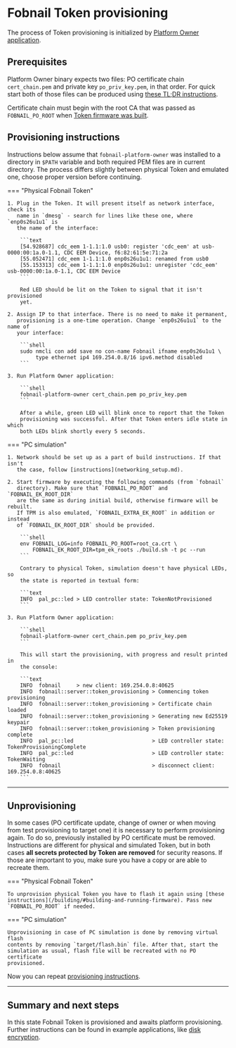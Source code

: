# Fobnail Token provisioning

The process of Token provisioning is initialized by [Platform Owner
application](/building/#platform-owner).

## Prerequisites

Platform Owner binary expects two files: PO certificate chain `cert_chain.pem`
and private key `po_priv_key.pem`, in that order. For quick start both of those
files can be produced using [these TL;DR
instructions](/keys_and_certificates/#tldr-version).

Certificate chain must begin with the root CA that was passed as
`FOBNAIL_PO_ROOT` when [Token firmware was
built](/building/#environment-variables-common-for-both-targets).

## Provisioning instructions

Instructions below assume that `fobnail-platform-owner` was installed to a
directory in `$PATH` variable and both required PEM files are in current
directory. The process differs slightly between physical Token and emulated one,
choose proper version before continuing.

=== "Physical Fobnail Token"

    1. Plug in the Token. It will present itself as network interface, check its
       name in `dmesg` - search for lines like these one, where `enp0s26u1u1` is
       the name of the interface:

        ```text
        [54.928687] cdc_eem 1-1.1:1.0 usb0: register 'cdc_eem' at usb-0000:00:1a.0-1.1, CDC EEM Device, f6:82:61:5e:71:2a
        [55.052471] cdc_eem 1-1.1:1.0 enp0s26u1u1: renamed from usb0
        [55.153313] cdc_eem 1-1.1:1.0 enp0s26u1u1: unregister 'cdc_eem' usb-0000:00:1a.0-1.1, CDC EEM Device
        ```

        Red LED should be lit on the Token to signal that it isn't provisioned
        yet.

    2. Assign IP to that interface. There is no need to make it permanent,
       provisioning is a one-time operation. Change `enp0s26u1u1` to the name of
       your interface:

        ```shell
        sudo nmcli con add save no con-name Fobnail ifname enp0s26u1u1 \
             type ethernet ip4 169.254.0.8/16 ipv6.method disabled
        ```

    3. Run Platform Owner application:

        ```shell
        fobnail-platform-owner cert_chain.pem po_priv_key.pem
        ```

        After a while, green LED will blink once to report that the Token
        provisioning was successful. After that Token enters idle state in which
        both LEDs blink shortly every 5 seconds.

=== "PC simulation"

    1. Network should be set up as a part of build instructions. If that isn't
       the case, follow [instructions](networking_setup.md).

    2. Start firmware by executing the following commands (from `fobnail`
       directory). Make sure that `FOBNAIL_PO_ROOT` and `FOBNAIL_EK_ROOT_DIR`
       are the same as during initial build, otherwise firmware will be rebuilt.
       If TPM is also emulated, `FOBNAIL_EXTRA_EK_ROOT` in addition or instead
       of `FOBNAIL_EK_ROOT_DIR` should be provided.

        ```shell
        env FOBNAIL_LOG=info FOBNAIL_PO_ROOT=root_ca.crt \
            FOBNAIL_EK_ROOT_DIR=tpm_ek_roots ./build.sh -t pc --run
        ```

        Contrary to physical Token, simulation doesn't have physical LEDs, so
        the state is reported in textual form:

        ```text
        INFO  pal_pc::led > LED controller state: TokenNotProvisioned
        ```

    3. Run Platform Owner application:

        ```shell
        fobnail-platform-owner cert_chain.pem po_priv_key.pem
        ```

        This will start the provisioning, with progress and result printed in
        the console:

        ```text
        INFO  fobnail     > new client: 169.254.0.8:40625
        INFO  fobnail::server::token_provisioning > Commencing token provisioning
        INFO  fobnail::server::token_provisioning > Certificate chain loaded
        INFO  fobnail::server::token_provisioning > Generating new Ed25519 keypair
        INFO  fobnail::server::token_provisioning > Token provisioning complete
        INFO  pal_pc::led                         > LED controller state: TokenProvisioningComplete
        INFO  pal_pc::led                         > LED controller state: TokenWaiting
        INFO  fobnail                             > disconnect client: 169.254.0.8:40625
        ```

---

## Unprovisioning

In some cases (PO certificate update, change of owner or when moving from test
provisioning to target one) it is necessary to perform provisioning again. To do
so, previously installed by PO certificate must be removed. Instructions are
different for physical and simulated Token, but in both cases **all secrets
protected by Token are removed** for security reasons. If those are important to
you, make sure you have a copy or are able to recreate them.

=== "Physical Fobnail Token"

    To unprovision physical Token you have to flash it again using [these
    instructions](/building/#building-and-running-firmware). Pass new
    `FOBNAIL_PO_ROOT` if needed.

=== "PC simulation"

    Unprovisioning in case of PC simulation is done by removing virtual flash
    contents by removing `target/flash.bin` file. After that, start the
    simulation as usual, flash file will be recreated with no PO certificate
    provisioned.

Now you can repeat [provisioning instructions](#provisioning-instructions).

---

## Summary and next steps

In this state Fobnail Token is provisioned and awaits platform provisioning.
Further instructions can be found in example applications, like [disk
encryption](/examples/disk_encryption/#guide).

